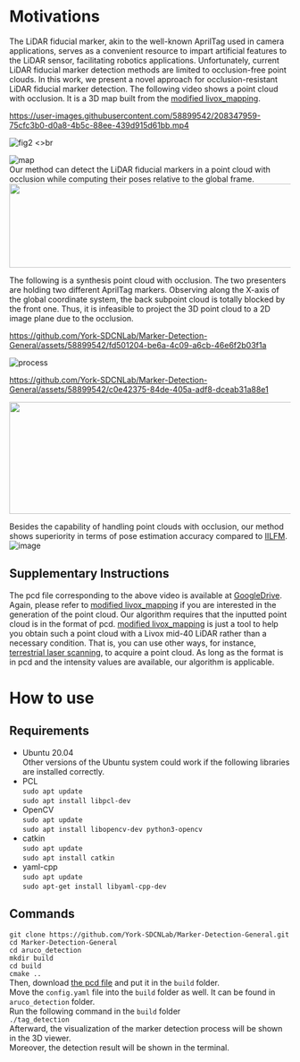 # Motivations

The LiDAR fiducial marker, akin to the well-known AprilTag used in camera applications, serves as a convenient resource to impart artificial features to the LiDAR sensor, facilitating robotics applications. Unfortunately, current LiDAR fiducial marker detection methods are limited to occlusion-free point clouds. In this work, we present a novel approach for occlusion-resistant LiDAR fiducial marker detection. The following video shows a point cloud with occlusion. It is a 3D map built from the [modified livox_mapping](https://github.com/York-SDCNLab/Modified_livox_mapping).

https://user-images.githubusercontent.com/58899542/208347959-75cfc3b0-d0a8-4b5c-88ee-439d915d61bb.mp4

![fig2](https://user-images.githubusercontent.com/58899542/208348146-82e93a1e-757a-4ea0-962f-7ffd3358bc39.png) <>br

![map](https://user-images.githubusercontent.com/58899542/208348093-d83933a1-097c-4a9b-ae4f-bea9daf40377.png)<br>
Our method can detect the LiDAR fiducial markers in a point cloud with occlusion while computing their poses relative to the global frame. <br>
<img width="600" height="150" src="https://github.com/York-SDCNLab/Marker-Detection-General/assets/58899542/b319bf13-b622-4044-adf9-1fddca7d6c25"/> <br>

The following is a synthesis point cloud with occlusion. The two presenters are holding two different AprilTag markers. Observing along the X-axis of the global coordinate system, the back subpoint cloud is totally blocked by the front one. Thus, it is infeasible to project the 3D point cloud to a 2D image plane due to the occlusion.


https://github.com/York-SDCNLab/Marker-Detection-General/assets/58899542/fd501204-be6a-4c09-a6cb-46e6f2b03f1a



![process](https://github.com/York-SDCNLab/Marker-Detection-General/assets/58899542/da0baa0f-f278-4296-a7e2-6d8804038a32)



https://github.com/York-SDCNLab/Marker-Detection-General/assets/58899542/c0e42375-84de-405a-adf8-dceab31a88e1


<img width="600" height="200" src="https://github.com/York-SDCNLab/Marker-Detection-General/assets/58899542/6a8cd9db-1264-4df1-bfe4-e981d8991176"/> <br>

Besides the capability of handling point clouds with occlusion, our method shows superiority in terms of pose estimation accuracy compared to [IILFM](https://github.com/York-SDCNLab/IILFM).
![image](https://github.com/York-SDCNLab/Marker-Detection-General/assets/58899542/5fa06a1b-a7af-40f2-9478-b67543dfbe02)

## Supplementary Instructions
The pcd file corresponding to the above video is available at [GoogleDrive](https://drive.google.com/file/d/1Ky2VkhjBpM8Guu6jKD_OapUoRiTiqcfk/view?usp=sharing). Again, please refer to [modified livox_mapping](https://github.com/York-SDCNLab/Modified_livox_mapping) if you are interested in the generation of the point cloud. Our algorithm requires that the inputted point cloud is in the format of pcd. [modified livox_mapping](https://github.com/York-SDCNLab/Modified_livox_mapping) is just a tool to help you obtain such a point cloud with a Livox mid-40 LiDAR rather than a necessary condition. That is, you can use other ways, for instance, [terrestrial laser scanning](https://www.youtube.com/watch?v=4-Cxoyb9N_c&t=291s), to acquire a point cloud. As long as the format is in pcd and the intensity values are available, our algorithm is applicable.

# How to use
## Requirements
* Ubuntu 20.04 <br>
Other versions of the Ubuntu system could work if the following libraries are installed correctly.<br>
* PCL <br>
``sudo apt update``<br>
``sudo apt install libpcl-dev``<br>
* OpenCV <br>
``sudo apt update``<br>
``sudo apt install libopencv-dev python3-opencv``<br>
* catkin<br>
``sudo apt update``<br>
``sudo apt install catkin``<br>
* yaml-cpp <br>
``sudo apt update``<br>
``sudo apt-get install libyaml-cpp-dev``<br>

## Commands
```git clone https://github.com/York-SDCNLab/Marker-Detection-General.git```<br>
```cd Marker-Detection-General```<br>
```cd aruco_detection```<br>
```mkdir build```<br>
```cd build```<br>
```cmake ..```<br>
Then, download [the pcd file](https://drive.google.com/file/d/1Ky2VkhjBpM8Guu6jKD_OapUoRiTiqcfk/view?usp=sharing) and put it in the ```build``` folder. <br>
Move the ```config.yaml``` file into the ```build``` folder as well. It can be found in ```aruco_detection``` folder.<br>
Run the following command in the ```build``` folder<br>
```./tag_detection```<br>
Afterward, the visualization of the marker detection process will be shown in the 3D viewer.<br>
Moreover, the detection result will be shown in the terminal.<br>








